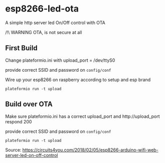 # esp8266-led-ota
A simple http server led On/Off control with OTA

/!\ WARNING OTA, is not secure at all

## First Build

Change plateformio.ini with upload_port = /dev/ttyS0

provide correct SSID and password on `config/conf`

Wire up your esp8266 on raspberry according to setup and esp brand

`plateformio run -t upload`

## Build over OTA

Make sure plateformio.ini has a correct upload_port and http://upload_port respond 200

provide correct SSID and password on `config/conf`

`plateformio run -t upload`


Source: https://circuits4you.com/2018/02/05/esp8266-arduino-wifi-web-server-led-on-off-control
